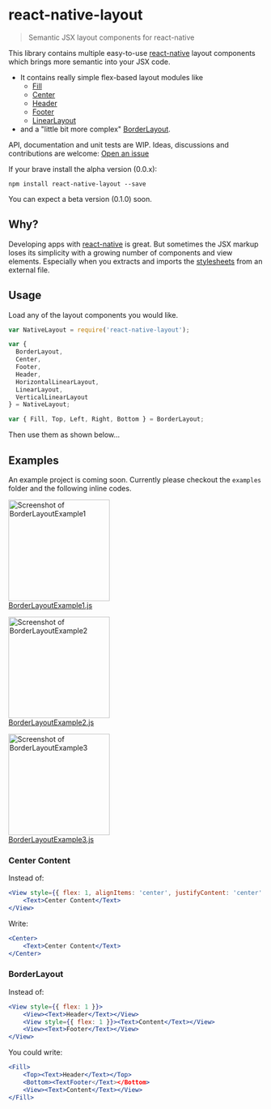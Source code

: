 # react-native-layout

> Semantic JSX layout components for react-native

This library contains multiple easy-to-use
[react-native](https://facebook.github.io/react-native/) layout components
which brings more semantic into your JSX code.

* It contains really simple flex-based layout modules like
  * [Fill](/lib/Fill.js)
  * [Center](/lib/Center.js)
  * [Header](/lib/Header.js)
  * [Footer](/lib/Footer.js)
  * [LinearLayout](/lib/LinearLayout.js)
* and a "little bit more complex" [BorderLayout](/lib/BorderLayout.js).

API, documentation and unit tests are WIP.
Ideas, discussions and contributions are welcome:
[Open an issue](https://github.com/jerolimov/react-native-layout/issues/new)

If your brave install the alpha version (0.0.x):

    npm install react-native-layout --save

You can expect a beta version (0.1.0) soon.

## Why?

Developing apps with [react-native](https://facebook.github.io/react-native/)
is great. But sometimes the JSX markup loses its simplicity with a growing
number of components and view elements.
Especially when you extracts and imports the
[stylesheets](https://facebook.github.io/react-native/docs/stylesheet.html)
from an external file.

## Usage

Load any of the layout components you would like.

```js
var NativeLayout = require('react-native-layout');

var {
  BorderLayout,
  Center,
  Footer,
  Header,
  HorizontalLinearLayout,
  LinearLayout,
  VerticalLinearLayout
} = NativeLayout;

var { Fill, Top, Left, Right, Bottom } = BorderLayout;
```

Then use them as shown below...

## Examples

An example project is coming soon. Currently please checkout the `examples`
folder and the following inline codes.

<img width="200" alt="Screenshot of BorderLayoutExample1" src="https://raw.githubusercontent.com/jerolimov/react-native-layout/master/screenshots/BorderLayoutExample1.png"><br/>
[BorderLayoutExample1.js](/examples/BorderLayoutExample1.js)

<img width="200" alt="Screenshot of BorderLayoutExample2" src="https://raw.githubusercontent.com/jerolimov/react-native-layout/master/screenshots/BorderLayoutExample2.png"><br/>
[BorderLayoutExample2.js](/examples/BorderLayoutExample2.js)

<img width="200" alt="Screenshot of BorderLayoutExample3" src="https://raw.githubusercontent.com/jerolimov/react-native-layout/master/screenshots/BorderLayoutExample3.png"><br/>
[BorderLayoutExample3.js](/examples/BorderLayoutExample3.js)

### Center Content

Instead of:

```jsx
<View style={{ flex: 1, alignItems: 'center', justifyContent: 'center' }}>
    <Text>Center Content</Text>
</View>
```

Write:

```jsx
<Center>
    <Text>Center Content</Text>
</Center>
```

### BorderLayout

Instead of:

```jsx
<View style={{ flex: 1 }}>
    <View><Text>Header</Text></View>
    <View style={{ flex: 1 }}><Text>Content</Text></View>
    <View><Text>Footer</Text></View>
</View>
```

You could write:

```jsx
<Fill>
    <Top><Text>Header</Text></Top>
    <Bottom><TextFooter</Text></Bottom>
    <View><Text>Content</Text></View>
</Fill>
```
